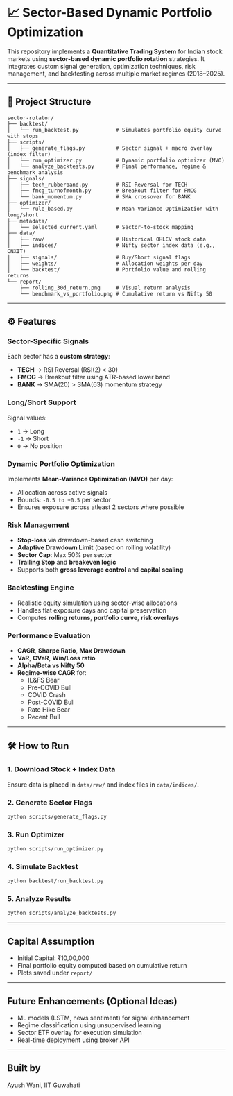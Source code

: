 
# 📈 Sector-Based Dynamic Portfolio Optimization

This repository implements a **Quantitative Trading System** for Indian stock markets using **sector-based dynamic portfolio rotation** strategies. It integrates custom signal generation, optimization techniques, risk management, and backtesting across multiple market regimes (2018–2025).

---

## 📂 Project Structure

```
sector-rotator/
├── backtest/
│   └── run_backtest.py            # Simulates portfolio equity curve with stops
├── scripts/
│   ├── generate_flags.py          # Sector signal + macro overlay (index filter)
│   └── run_optimizer.py           # Dynamic portfolio optimizer (MVO)
│   └── analyze_backtests.py       # Final performance, regime & benchmark analysis
├── signals/
│   ├── tech_rubberband.py         # RSI Reversal for TECH
│   ├── fmcg_turnofmonth.py        # Breakout filter for FMCG
│   └── bank_momentum.py           # SMA crossover for BANK
├── optimizer/
│   └── rule_based.py              # Mean-Variance Optimization with long/short
├── metadata/
│   └── selected_current.yaml      # Sector-to-stock mapping
├── data/
│   ├── raw/                       # Historical OHLCV stock data
│   ├── indices/                   # Nifty sector index data (e.g., CNXIT)
│   ├── signals/                   # Buy/Short signal flags
│   ├── weights/                   # Allocation weights per day
│   └── backtest/                  # Portfolio value and rolling returns
└── report/
    ├── rolling_30d_return.png     # Visual return analysis
    └── benchmark_vs_portfolio.png # Cumulative return vs Nifty 50
```

---

## ⚙️ Features

### Sector-Specific Signals
Each sector has a **custom strategy**:
- **TECH** → RSI Reversal (RSI(2) < 30)
- **FMCG** → Breakout filter using ATR-based lower band
- **BANK** → SMA(20) > SMA(63) momentum strategy

### Long/Short Support
Signal values:
- `1` → Long
- `-1` → Short
- `0` → No position

### Dynamic Portfolio Optimization
Implements **Mean-Variance Optimization (MVO)** per day:
- Allocation across active signals
- Bounds: `-0.5 to +0.5` per sector
- Ensures exposure across atleast 2 sectors where possible

### Risk Management
- **Stop-loss** via drawdown-based cash switching
- **Adaptive Drawdown Limit** (based on rolling volatility)
- **Sector Cap**: Max 50% per sector
- **Trailing Stop** and **breakeven logic**
- Supports both **gross leverage control** and **capital scaling**

### Backtesting Engine
- Realistic equity simulation using sector-wise allocations
- Handles flat exposure days and capital preservation
- Computes **rolling returns**, **portfolio curve**, **risk overlays**

### Performance Evaluation
- **CAGR**, **Sharpe Ratio**, **Max Drawdown**
- **VaR**, **CVaR**, **Win/Loss ratio**
- **Alpha/Beta vs Nifty 50**
- **Regime-wise CAGR** for:
  - IL&FS Bear
  - Pre-COVID Bull
  - COVID Crash
  - Post-COVID Bull
  - Rate Hike Bear
  - Recent Bull

---

## 🛠️ How to Run

### 1. Download Stock + Index Data
Ensure data is placed in `data/raw/` and index files in `data/indices/`.

### 2. Generate Sector Flags
```bash
python scripts/generate_flags.py
```

### 3. Run Optimizer
```bash
python scripts/run_optimizer.py
```

### 4. Simulate Backtest
```bash
python backtest/run_backtest.py
```

### 5. Analyze Results
```bash
python scripts/analyze_backtests.py
```

---

## Capital Assumption

- Initial Capital: ₹10,00,000
- Final portfolio equity computed based on cumulative return
- Plots saved under `report/`

---

## Future Enhancements (Optional Ideas)

- ML models (LSTM, news sentiment) for signal enhancement
- Regime classification using unsupervised learning
- Sector ETF overlay for execution simulation
- Real-time deployment using broker API

---

## Built by
Ayush Wani, IIT Guwahati
